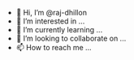 - 👋 Hi, I’m @raj-dhillon
- 👀 I’m interested in ...
- 🌱 I’m currently learning ...
- 💞️ I’m looking to collaborate on ...
- 📫 How to reach me ...

<!---
raj-dhillon/raj-dhillon is a ✨ special ✨ repository because its `README.md` (this file) appears on your GitHub profile.
You can click the Preview link to take a look at your changes.
--->
